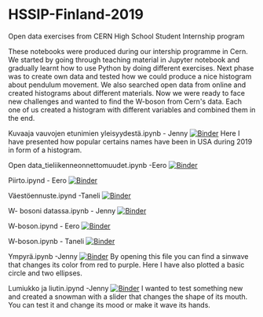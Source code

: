 # HSSIP-Finland-2019
Open data exercises from CERN High School Student Internship program

These notebooks were produced during our intership programme in Cern. We started by going through teaching material in Jupyter notebook and gradually learnt how to use Python by doing different exercises. Next phase was to create own data and tested how we could produce a nice histogram about pendulum movement. We also searched open data from online and created histograms about different materials. Now we were ready to face new challenges and wanted to find the W-boson from Cern's data. Each one of us created a histogram with different variables and combined them in the end. 

Kuvaaja vauvojen etunimien yleisyydestä.ipynb - Jenny
[![Binder](https://mybinder.org/badge_logo.svg)](https://mybinder.org/v2/gh/cms-opendata-education/HSSIP-Finland-2019/master?filepath=Kuvaaja%20vauvojen%20etunimien%20yleisyydest%C3%A4%20(1).ipynb)
Here I have presented how popular certains names have been in USA during 2019 in form of a histogram.

Open data_tieliikenneonnettomuudet.ipynb -Eero
[![Binder](https://mybinder.org/badge_logo.svg)](https://mybinder.org/v2/gh/cms-opendata-education/HSSIP-Finland-2019/master?filepath=Open%20data_tieliikenneonnettomuudet.ipynb)

Piirto.ipynd - Eero
[![Binder](https://mybinder.org/badge_logo.svg)](https://mybinder.org/v2/gh/cms-opendata-education/HSSIP-Finland-2019/master?filepath=Piirto2.ipynb) 

Väestöennuste.ipynd -Taneli
[![Binder](https://mybinder.org/badge_logo.svg)](https://mybinder.org/v2/gh/cms-opendata-education/HSSIP-Finland-2019/master?filepath=V%C3%A4est%C3%B6ennuste.ipynb)

W- bosoni datassa.ipynb - Jenny
[![Binder](https://mybinder.org/badge_logo.svg)](https://mybinder.org/v2/gh/cms-opendata-education/HSSIP-Finland-2019/master?filepath=W-%20bosoni%20datassa%20(1).ipynb)

W-boson.ipynd - Eero
[![Binder](https://mybinder.org/badge_logo.svg)](https://mybinder.org/v2/gh/cms-opendata-education/HSSIP-Finland-2019/master?filepath=W-boson.ipynb)

W-boson.ipynb - Taneli
[![Binder](https://mybinder.org/badge_logo.svg)](https://mybinder.org/v2/gh/cms-opendata-education/HSSIP-Finland-2019/master?filepath=W-boson.ipynb)

Ympyrä.ipynb -Jenny
[![Binder](https://mybinder.org/badge_logo.svg)](https://mybinder.org/v2/gh/cms-opendata-education/HSSIP-Finland-2019/master?filepath=Ympyr%C3%A4.ipynb) By opening this file you can find a sinwave that changes its color from red to purple. Here I have also plotted a basic circle and two ellipses.

Lumiukko ja liutin.ipynd -Jenny
[![Binder](https://mybinder.org/badge_logo.svg)](https://mybinder.org/v2/gh/cms-opendata-education/HSSIP-Finland-2019/master?filepath=lumikko%20ja%20liutin.ipynb)
I wanted to test something new and created a snowman with a slider that changes the shape of its mouth. You can test it and change its mood or make it wave its hands.
